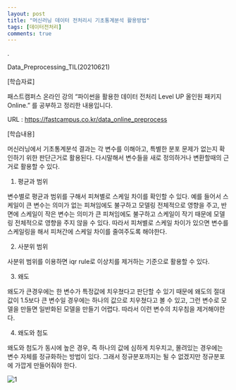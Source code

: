 ```yaml
---
layout: post
title: "머신러닝 데이터 전처리시 기초통계분석 활용방법"
tags: [데이터전처리]
comments: true
---
```


.

Data_Preprocessing_TIL(20210621)

[학습자료]

패스트캠퍼스 온라인 강의 “파이썬을 활용한 데이터 전처리 Level UP 올인원 패키지 Online.” 를 공부하고 정리한 내용입니다.

URL : https://fastcampus.co.kr/data_online_preprocess

[학습내용]

머신러닝에서 기초통계분석 결과는 각 변수를 이해아고, 특별한 분포 문제가 없는지 확인하기 위한 판단근거로 활용된다. 다시말해서 변수들을 새로 정의하거나 변환할때의 근거로 활용할 수 있다. 

1) 평균과 범위

변수별로 평균과 범위를 구해서 피쳐별로 스케일 차이를 확인할 수 있다. 예를 들어서 스케일이 큰 변수는 의미가 없는 피쳐임에도 불구하고 모델링 전체적으로 영향을 주고, 반면에 스케일이 작은 변수는 의미가 큰 피쳐임에도 불구하고 스케일이 작기 때문에 모델링 전체적으로 영향을 주지 않을 수 있다. 따라서 피쳐별로 스케일 차이가 있으면 변수를 스케일링을 해서 피쳐간에 스케일 차이를 줄여주도록 해야한다. 

2) 사분위 범위

사분위 범위를 이용하면 iqr rule로 이상치를 제거하는 기준으로 활용할 수 있다. 

3) 왜도

왜도가 큰경우에는 한 변수가 특정값에 치우쳤다고 판단할 수 있기 때문에 왜도의 절대값이 1.5보다 큰 변수일 경우에는 하나의 값으로 치우쳤다고 볼 수 있고, 그런 변수로 모델을 만들면 일반화된 모델을 만들기 어렵다. 따라서 이런 변수의 치우침을 제거해야한다.

4) 왜도와 첨도

왜도와 첨도가 동시에 높은 경우, 즉 하나의 값에 심하게 치우치고, 몰려있는 경우에는 변수 자체를 정규화하는 방법이 있다. 그래서 정규분포까지는 될 수 없겠지만 정규분포에 가깝게 만들어줘야 한다. 

![1](https://user-images.githubusercontent.com/41605276/122765238-46a7b980-d2db-11eb-9243-24b29c0e9172.PNG)
